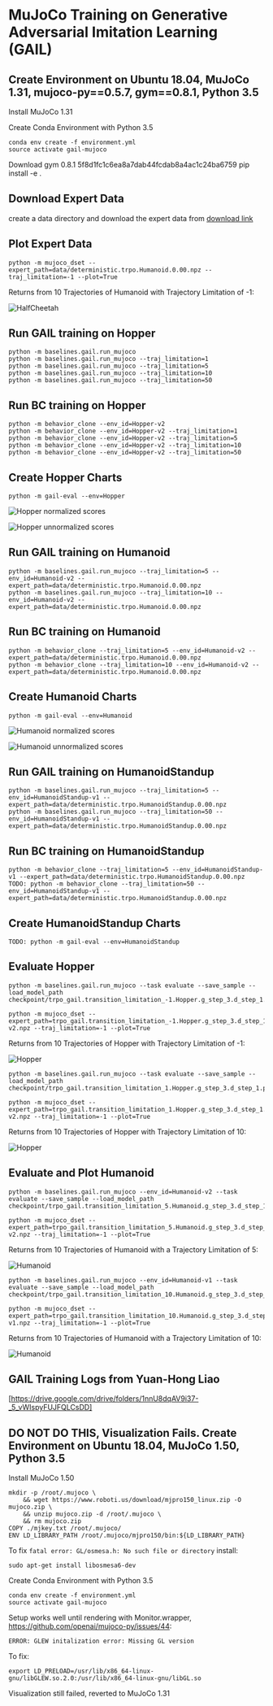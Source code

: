 # MuJoCo Training on Generative Adversarial Imitation Learning (GAIL) 


## Create Environment on Ubuntu 18.04, MuJoCo 1.31, mujoco-py==0.5.7, gym==0.8.1, Python 3.5
Install MuJoCo 1.31

Create Conda Environment with Python 3.5
```
conda env create -f environment.yml
source activate gail-mujoco
```
Download gym 0.8.1 5f8d1fc1c6ea8a7dab44fcdab8a4ac1c24ba6759
pip install -e .


## Download Expert Data
create a data directory and download the expert data from [download link](https://drive.google.com/drive/folders/1h3H4AY_ZBx08hz-Ct0Nxxus-V1melu1U?usp=sharing)

## Plot Expert Data
```
python -m mujoco_dset --expert_path=data/deterministic.trpo.Humanoid.0.00.npz --traj_limitation=-1 --plot=True
```
Returns from 10 Trajectories of Humanoid with Trajectory Limitation of -1:

![HalfCheetah](result/Humanoid-expert--1histogram_rets.png)

## Run GAIL training on Hopper
```
python -m baselines.gail.run_mujoco
python -m baselines.gail.run_mujoco --traj_limitation=1
python -m baselines.gail.run_mujoco --traj_limitation=5
python -m baselines.gail.run_mujoco --traj_limitation=10
python -m baselines.gail.run_mujoco --traj_limitation=50
```

## Run BC training on Hopper
```
python -m behavior_clone --env_id=Hopper-v2
python -m behavior_clone --env_id=Hopper-v2 --traj_limitation=1
python -m behavior_clone --env_id=Hopper-v2 --traj_limitation=5
python -m behavior_clone --env_id=Hopper-v2 --traj_limitation=10
python -m behavior_clone --env_id=Hopper-v2 --traj_limitation=50
```

## Create Hopper Charts
```
python -m gail-eval --env=Hopper
```
![Hopper normalized scores](result/Hopper-normalized-deterministic-scores.png)

![Hopper unnormalized scores](result/Hopper-unnormalized-deterministic-scores.png)


## Run GAIL training on Humanoid
```
python -m baselines.gail.run_mujoco --traj_limitation=5 --env_id=Humanoid-v2 --expert_path=data/deterministic.trpo.Humanoid.0.00.npz
python -m baselines.gail.run_mujoco --traj_limitation=10 --env_id=Humanoid-v2 --expert_path=data/deterministic.trpo.Humanoid.0.00.npz
```

## Run BC training on Humanoid
```
python -m behavior_clone --traj_limitation=5 --env_id=Humanoid-v2 --expert_path=data/deterministic.trpo.Humanoid.0.00.npz
python -m behavior_clone --traj_limitation=10 --env_id=Humanoid-v2 --expert_path=data/deterministic.trpo.Humanoid.0.00.npz
```
## Create Humanoid Charts
```
python -m gail-eval --env=Humanoid
```

![Humanoid normalized scores](result/Humanoid-normalized-deterministic-scores.png)

![Humanoid unnormalized scores](result/Humanoid-unnormalized-deterministic-scores.png)



## Run GAIL training on HumanoidStandup
```
python -m baselines.gail.run_mujoco --traj_limitation=5 --env_id=HumanoidStandup-v1 --expert_path=data/deterministic.trpo.HumanoidStandup.0.00.npz
python -m baselines.gail.run_mujoco --traj_limitation=50 --env_id=HumanoidStandup-v1 --expert_path=data/deterministic.trpo.HumanoidStandup.0.00.npz
```

## Run BC training on HumanoidStandup
```
python -m behavior_clone --traj_limitation=5 --env_id=HumanoidStandup-v1 --expert_path=data/deterministic.trpo.HumanoidStandup.0.00.npz
TODO: python -m behavior_clone --traj_limitation=50 --env_id=HumanoidStandup-v1 --expert_path=data/deterministic.trpo.HumanoidStandup.0.00.npz
```
## Create HumanoidStandup Charts
```
TODO: python -m gail-eval --env=HumanoidStandup
```



## Evaluate Hopper
```
python -m baselines.gail.run_mujoco --task evaluate --save_sample --load_model_path   checkpoint/trpo_gail.transition_limitation_-1.Hopper.g_step_3.d_step_1.policy_entcoeff_0.adversary_entcoeff_0.001.seed_0/trpo_gail.transition_limitation_-1.Hopper.g_step_3.d_step_1.policy_entcoeff_0.adversary_entcoeff_0.001.seed_0
```
```
python -m mujoco_dset --expert_path=trpo_gail.transition_limitation_-1.Hopper.g_step_3.d_step_1.policy_entcoeff_0.adversary_entcoeff_0.001.seed_0.Hopper-v2.npz --traj_limitation=-1 --plot=True
```
Returns from 10 Trajectories of Hopper with Trajectory Limitation of -1:

![Hopper](result/Hopper-gail--1histogram_rets.png)

```
python -m baselines.gail.run_mujoco --task evaluate --save_sample --load_model_path  checkpoint/trpo_gail.transition_limitation_1.Hopper.g_step_3.d_step_1.policy_entcoeff_0.adversary_entcoeff_0.001.seed_0/trpo_gail.transition_limitation_1.Hopper.g_step_3.d_step_1.policy_entcoeff_0.adversary_entcoeff_0.001.seed_0
```
```
python -m mujoco_dset --expert_path=trpo_gail.transition_limitation_1.Hopper.g_step_3.d_step_1.policy_entcoeff_0.adversary_entcoeff_0.001.seed_0.Hopper-v2.npz --traj_limitation=-1 --plot=True
```
Returns from 10 Trajectories of Hopper with Trajectory Limitation of 10:

![Hopper](result/Hopper-gail-10histogram_rets.png)


## Evaluate and Plot Humanoid
```
python -m baselines.gail.run_mujoco --env_id=Humanoid-v2 --task evaluate --save_sample --load_model_path   checkpoint/trpo_gail.transition_limitation_5.Humanoid.g_step_3.d_step_1.policy_entcoeff_0.adversary_entcoeff_0.001.seed_0/trpo_gail.transition_limitation_5.Humanoid.g_step_3.d_step_1.policy_entcoeff_0.adversary_entcoeff_0.001.seed_0
```
```
python -m mujoco_dset --expert_path=trpo_gail.transition_limitation_5.Humanoid.g_step_3.d_step_1.policy_entcoeff_0.adversary_entcoeff_0.001.seed_0.Humanoid-v2.npz --traj_limitation=-1 --plot=True
```
Returns from 10 Trajectories of Humanoid with a Trajectory Limitation of 5:

![Humanoid](result/Humanoid-gail-5histogram_rets.png)

```
python -m baselines.gail.run_mujoco --env_id=Humanoid-v1 --task evaluate --save_sample --load_model_path   checkpoint/trpo_gail.transition_limitation_10.Humanoid.g_step_3.d_step_1.policy_entcoeff_0.adversary_entcoeff_0.001.seed_0/trpo_gail.transition_limitation_10.Humanoid.g_step_3.d_step_1.policy_entcoeff_0.adversary_entcoeff_0.001.seed_0
```
```
python -m mujoco_dset --expert_path=trpo_gail.transition_limitation_10.Humanoid.g_step_3.d_step_1.policy_entcoeff_0.adversary_entcoeff_0.001.seed_0.Humanoid-v1.npz --traj_limitation=-1 --plot=True
```
Returns from 10 Trajectories of Humanoid with a Trajectory Limitation of 10:

![Humanoid](result/Humanoid-gail-10histogram_rets.png)


## GAIL Training Logs from Yuan-Hong Liao
[https://drive.google.com/drive/folders/1nnU8dqAV9i37-_5_vWIspyFUJFQLCsDD]




## DO NOT DO THIS, Visualization Fails. Create Environment on Ubuntu 18.04, MuJoCo 1.50, Python 3.5
Install MuJoCo 1.50
```
mkdir -p /root/.mujoco \
    && wget https://www.roboti.us/download/mjpro150_linux.zip -O mujoco.zip \
    && unzip mujoco.zip -d /root/.mujoco \
    && rm mujoco.zip
COPY ./mjkey.txt /root/.mujoco/
ENV LD_LIBRARY_PATH /root/.mujoco/mjpro150/bin:${LD_LIBRARY_PATH}
```

To fix ```fatal error: GL/osmesa.h: No such file or directory``` install:

```
sudo apt-get install libosmesa6-dev
```

Create Conda Environment with Python 3.5
```
conda env create -f environment.yml
source activate gail-mujoco
```

Setup works well until rendering with Monitor.wrapper, https://github.com/openai/mujoco-py/issues/44:
```
ERROR: GLEW initalization error: Missing GL version
```

To fix:
```
export LD_PRELOAD=/usr/lib/x86_64-linux-gnu/libGLEW.so.2.0:/usr/lib/x86_64-linux-gnu/libGL.so
```

Visualization still failed, reverted to MuJoCo 1.31





